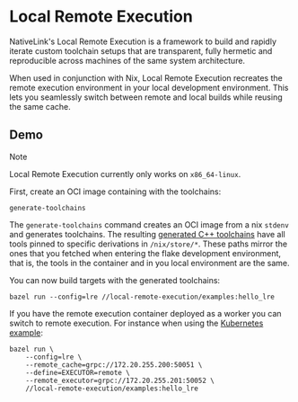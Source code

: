 # Local Remote Execution

NativeLink's Local Remote Execution is a framework to build and rapidly iterate
custom toolchain setups that are transparent, fully hermetic and reproducible
across machines of the same system architecture.

When used in conjunction with Nix, Local Remote Execution recreates the remote
execution environment in your local development environment. This lets you
seamlessly switch between remote and local builds while reusing the same cache.

## Demo

> [!Note]
> Local Remote Execution currently only works on `x86_64-linux`.

First, create an OCI image containing with the toolchains:

```
generate-toolchains
```

The `generate-toolchains` command creates an OCI image from a nix `stdenv` and
generates toolchains. The resulting [generated C++ toolchains](./generated/cc/BUILD)
have all tools pinned to specific derivations in `/nix/store/*`. These paths
mirror the ones that you fetched when entering the flake development
environment, that is, the tools in the container and in you local environment
are the same.

You can now build targets with the generated toolchains:

```
bazel run --config=lre //local-remote-execution/examples:hello_lre
```

If you have the remote execution container deployed as a worker you can switch
to remote execution. For instance when using the [Kubernetes example](../deployment-examples/kubernetes):

```
bazel run \
    --config=lre \
    --remote_cache=grpc://172.20.255.200:50051 \
    --define=EXECUTOR=remote \
    --remote_executor=grpc://172.20.255.201:50052 \
    //local-remote-execution/examples:hello_lre
```
